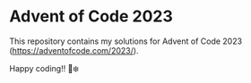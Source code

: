 # Advent of Code 2023

This repository contains my solutions for Advent of Code 2023 (https://adventofcode.com/2023/).

Happy coding!! :christmas_tree::snowflake: